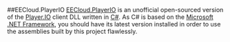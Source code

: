 ##EECloud.PlayerIO
[EECloud.PlayerIO](http://github.com/Yonom/EECloud.PlayerIO) is an unofficial open-sourced version of the [Player.IO](http://playerio.com/) client DLL written in [C#](http://en.wikipedia.org/wiki/C_Sharp_%28programming_language%29). As C# is based on the [Microsoft .NET Framework](http://en.wikipedia.org/wiki/.NET_Framework), you should have its latest version installed in order to use the assemblies built by this project flawlessly.